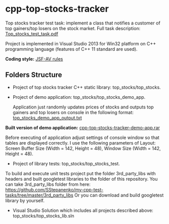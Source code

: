 # cpp-top-stocks-tracker

Top stocks tracker test task: implement a class that notifies a customer of top gainers/top losers on the stock market.
Full task description: [Top_stocks_test_task.pdf](https://github.com/SStepanenko/cpp-top-stocks-tracker/blob/master/doc/Top_stocks_test_task.pdf)

Project is implemented in Visual Studio 2013 for Win32 platform on C++ programming language (features of C++ 11 standard are used).

**Coding style:**  [JSF-AV rules](http://www.stroustrup.com/JSF-AV-rules.pdf)

## Folders Structure

* Project of top stocks tracker C++ static library: top_stocks/top_stocks.

* Project of demo application: top_stocks/top_stocks_demo_app.
  
  Application just randomly updates prices of stocks and outputs top gainers and top losers on console in the following format: [top_stocks_demo_app_output.txt](https://github.com/SStepanenko/cpp-top-stocks-tracker/blob/master/doc/top_stocks_demo_app_output.txt)
 
 **Built version of demo application:** [cpp-top-stocks-tracker-demo-app.rar](https://drive.google.com/open?id=0BwxA95Z8HZsRUU1EVlRaaDZfWWc)
 
 Before executing of application adjust settings of console window so that tables are displayed correctly.
 I use the following parameters of Layout: Screen Buffer Size (Width = 142, Height = 48), Window Size (Width = 142, Height = 48).
 
* Project of library tests: top_stocks/top_stocks_test.

To build and execute unit tests project put the folder 3rd_party_libs with headers and built googletest libraries to the folder of this repository. 
You can take 3rd_party_libs folder from here: https://github.com/SStepanenko/my-cpp-test-tasks/tree/master/3rd_party_libs
Or you can download and build googletest library by yourself.

* Visual Studio Solution which includes all projects described above: top_stocks/top_stocks_lib.sln
